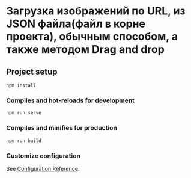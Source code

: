 # Загрузка изображений по URL, из JSON файла(файл в корне проекта), обычным способом, а также методом Drag and drop

## Project setup
```
npm install
```

### Compiles and hot-reloads for development
```
npm run serve
```

### Compiles and minifies for production
```
npm run build
```

### Customize configuration
See [Configuration Reference](https://cli.vuejs.org/config/).
